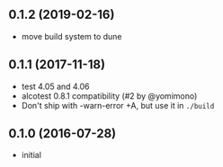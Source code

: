 ## 0.1.2 (2019-02-16)

* move build system to dune

## 0.1.1 (2017-11-18)

* test 4.05 and 4.06
* alcotest 0.8.1 compatibility (#2 by @yomimono)
* Don't ship with -warn-error +A, but use it in `./build`

## 0.1.0 (2016-07-28)

* initial
